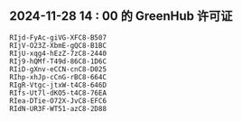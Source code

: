 ## 2024-11-28 14 : 00 的 GreenHub 许可证
```
RIjd-FyAc-giVG-XFC8-B507
RIjV-O23Z-XbmE-gQC8-B1BC
RIjU-xqg4-hEzZ-7zC8-2440
RIj9-hQMf-T49d-86C8-1D6C
RIiD-gXnv-eCCN-cnC8-D025
RIhp-xhJp-cCnG-rBC8-664C
RIgR-Vtgc-jtxW-t4C8-646D
RIfs-Ut7l-dKO5-t4C8-76EA
RIea-DTie-O72X-JvC8-EFC6
RIdN-UR3F-WT51-azC8-2D88
```
